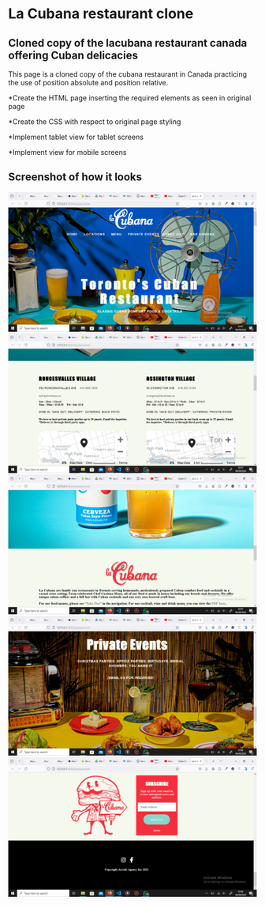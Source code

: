 # La Cubana restaurant clone

## Cloned copy of the lacubana restaurant canada offering Cuban delicacies

This page is a cloned copy of the cubana restaurant in Canada practicing
the use of position absolute and position relative.

*Create the HTML page inserting the required elements as seen in original page

*Create the CSS with respect to original page styling

*Implement tablet view for tablet screens

*Implement view for mobile screens


## Screenshot of how it looks
<img src="screenshot/Screenshot (98).png" alt="project-screen">
<img src="screenshot/Screenshot (99).png" alt="project-screen">
<img src="screenshot/Screenshot (100).png" alt="project-screen">
<img src="screenshot/Screenshot (101).png" alt="project-screen">
<img src="screenshot/Screenshot (102).png" alt="project-screen">
